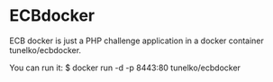 # ECBdocker
ECB docker is just a PHP challenge application in a docker container tunelko/ecbdocker.

You can run it: 
	$ docker run -d -p 8443:80 tunelko/ecbdocker

